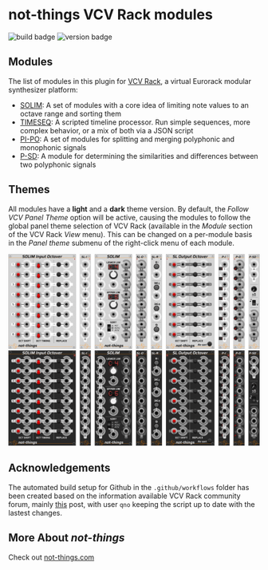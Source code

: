 # not-things VCV Rack modules

![build badge](https://img.shields.io/github/actions/workflow/status/not-things-modular/not-things-vcv/build-plugin.yml?label=build) ![version badge](https://img.shields.io/github/v/release/not-things-modular/not-things-vcv)

## Modules

The list of modules in this plugin for [VCV Rack](https://github.com/VCVRack/Rack), a virtual Eurorack modular synthesizer platform:

* [SOLIM](./doc/SOLIM.md): A set of modules with a core idea of limiting note values to an octave range and sorting them
* [TIMESEQ](./doc/TIMESEQ.md): A scripted timeline processor. Run simple sequences, more complex behavior, or a mix of both via a JSON script
* [PI-PO](./doc/PIPO.md): A set of modules for splitting and merging polyphonic and monophonic signals
* [P-SD](./doc/PSD.md): A module for determining the similarities and differences between two polyphonic signals

## Themes

All modules have a **light** and a **dark** theme version. By default, the *Follow VCV Panel Theme* option will be active, causing the modules to follow the global panel theme selection of VCV Rack (available in the *Module* section of the VCV Rack *View* menu). This can be changed on a per-module basis in the *Panel theme* submenu of the right-click menu of each module.

![Solim modules in Light theme](./doc/all-modules-separated-light.png "Solim modules in Light theme")
![Solim modules in Dark theme](./doc/all-modules-separated-dark.png "Solim modules in Dark theme")

## Acknowledgements

The automated build setup for Github in the `.github/workflows` folder has been created based on the information available VCV Rack community forum, mainly [this](https://community.vcvrack.com/t/automated-building-and-releasing-plugins-on-github-with-github-actions/11364) post, with user `qno` keeping the script up to date with the lastest changes.

## More About *not-things*

Check out [not-things.com](https://not-things.com)
